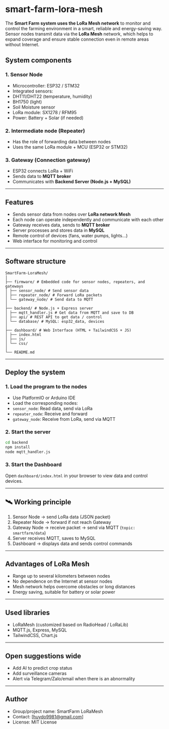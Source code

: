 # smart-farm-lora-mesh

The **Smart Farm system uses the LoRa Mesh network** to monitor and control the farming environment in a smart, reliable and energy-saving way. Sensor nodes transmit data via the **LoRa Mesh** network, which helps to expand coverage and ensure stable connection even in remote areas without Internet.

## System components

### 1. Sensor Node
- Microcontroller: ESP32 / STM32
- Integrated sensors:
- DHT11/DHT22 (temperature, humidity)
- BH1750 (light)
- Soil Moisture sensor
- LoRa module: SX1278 / RFM95
- Power: Battery + Solar (if needed)

### 2. Intermediate node (Repeater)
- Has the role of forwarding data between nodes
- Uses the same LoRa module + MCU (ESP32 or STM32)

### 3. Gateway (Connection gateway)
- ESP32 connects LoRa + WiFi
- Sends data to **MQTT broker**
- Communicates with **Backend Server (Node.js + MySQL)**

---

## Features

- Sends sensor data from nodes over **LoRa network Mesh**
- Each node can operate independently and communicate with each other
- Gateway receives data, sends to **MQTT broker**
- Server processes and stores data in **MySQL**
- Remote control of devices (fans, water pumps, lights...)
- Web interface for monitoring and control

---

## Software structure

```
SmartFarm-LoraMesh/
│
├── firmware/ # Embedded code for sensor nodes, repeaters, and gateways
│ ├── sensor_node/ # Send sensor data
│ ├── repeater_node/ # Forward LoRa packets
│ └── gateway_node/ # Send data to MQTT
│
├── backend/ # Node.js + Express server
│ ├── mqtt_handler.js # Get data from MQTT and save to DB
│ ├── api/ # REST API to get data / control
│ └── database/ # MySQL: esp32_data, devices
│
├── dashboard/ # Web Interface (HTML + TailwindCSS + JS)
│ ├── index.html
│ ├── js/
│ └── css/
│
└── README.md
```

---

## Deploy the system

### 1. Load the program to the nodes
- Use PlatformIO or Arduino IDE
- Load the corresponding nodes:
- `sensor_node`: Read data, send via LoRa
- `repeater_node`: Receive and forward
- `gateway_node`: Receive from LoRa, send via MQTT

### 2. Start the server
```bash
cd backend
npm install
node mqtt_handler.js
```

### 3. Start the Dashboard
Open `dashboard/index.html` in your browser to view data and control devices.

---

## 🛰 Working principle

1. Sensor Node → send LoRa data (JSON packet)
2. Repeater Node → forward if not reach Gateway
3. Gateway Node → receive packet → send via MQTT (`topic: smartfarm/data`)
4. Server receives MQTT, saves to MySQL
5. Dashboard → displays data and sends control commands

---

## Advantages of LoRa Mesh

- Range up to several kilometers between nodes
- No dependence on the Internet at sensor nodes
- Mesh network helps overcome obstacles or long distances
- Energy saving, suitable for battery or solar power

---

## Used libraries

- LoRaMesh (customized based on RadioHead / LoRaLib)
- MQTT.js, Express, MySQL
- TailwindCSS, Chart.js

---

## Open suggestions wide

- Add AI to predict crop status
- Add surveillance cameras
- Alert via Telegram/Zalo/email when there is an abnormality

---

## Author

- Group/project name: SmartFarm LoRaMesh
- Contact: [huydo9981@gmail.com]
- License: MIT License
```

